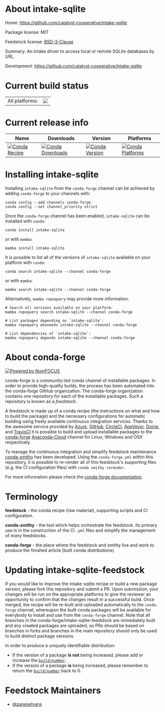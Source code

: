 About intake-sqlite
===================

Home: https://github.com/catalyst-cooperative/intake-sqlite

Package license: MIT

Feedstock license: [BSD-3-Clause](https://github.com/conda-forge/intake-sqlite-feedstock/blob/main/LICENSE.txt)

Summary: An Intake driver to access local or remote SQLite databases by URL.

Development: https://github.com/catalyst-cooperative/intake-sqlite

Current build status
====================


<table><tr><td>All platforms:</td>
    <td>
      <a href="https://dev.azure.com/conda-forge/feedstock-builds/_build/latest?definitionId=16261&branchName=main">
        <img src="https://dev.azure.com/conda-forge/feedstock-builds/_apis/build/status/intake-sqlite-feedstock?branchName=main">
      </a>
    </td>
  </tr>
</table>

Current release info
====================

| Name | Downloads | Version | Platforms |
| --- | --- | --- | --- |
| [![Conda Recipe](https://img.shields.io/badge/recipe-intake--sqlite-green.svg)](https://anaconda.org/conda-forge/intake-sqlite) | [![Conda Downloads](https://img.shields.io/conda/dn/conda-forge/intake-sqlite.svg)](https://anaconda.org/conda-forge/intake-sqlite) | [![Conda Version](https://img.shields.io/conda/vn/conda-forge/intake-sqlite.svg)](https://anaconda.org/conda-forge/intake-sqlite) | [![Conda Platforms](https://img.shields.io/conda/pn/conda-forge/intake-sqlite.svg)](https://anaconda.org/conda-forge/intake-sqlite) |

Installing intake-sqlite
========================

Installing `intake-sqlite` from the `conda-forge` channel can be achieved by adding `conda-forge` to your channels with:

```
conda config --add channels conda-forge
conda config --set channel_priority strict
```

Once the `conda-forge` channel has been enabled, `intake-sqlite` can be installed with `conda`:

```
conda install intake-sqlite
```

or with `mamba`:

```
mamba install intake-sqlite
```

It is possible to list all of the versions of `intake-sqlite` available on your platform with `conda`:

```
conda search intake-sqlite --channel conda-forge
```

or with `mamba`:

```
mamba search intake-sqlite --channel conda-forge
```

Alternatively, `mamba repoquery` may provide more information:

```
# Search all versions available on your platform:
mamba repoquery search intake-sqlite --channel conda-forge

# List packages depending on `intake-sqlite`:
mamba repoquery whoneeds intake-sqlite --channel conda-forge

# List dependencies of `intake-sqlite`:
mamba repoquery depends intake-sqlite --channel conda-forge
```


About conda-forge
=================

[![Powered by
NumFOCUS](https://img.shields.io/badge/powered%20by-NumFOCUS-orange.svg?style=flat&colorA=E1523D&colorB=007D8A)](https://numfocus.org)

conda-forge is a community-led conda channel of installable packages.
In order to provide high-quality builds, the process has been automated into the
conda-forge GitHub organization. The conda-forge organization contains one repository
for each of the installable packages. Such a repository is known as a *feedstock*.

A feedstock is made up of a conda recipe (the instructions on what and how to build
the package) and the necessary configurations for automatic building using freely
available continuous integration services. Thanks to the awesome service provided by
[Azure](https://azure.microsoft.com/en-us/services/devops/), [GitHub](https://github.com/),
[CircleCI](https://circleci.com/), [AppVeyor](https://www.appveyor.com/),
[Drone](https://cloud.drone.io/welcome), and [TravisCI](https://travis-ci.com/)
it is possible to build and upload installable packages to the
[conda-forge](https://anaconda.org/conda-forge) [Anaconda-Cloud](https://anaconda.org/)
channel for Linux, Windows and OSX respectively.

To manage the continuous integration and simplify feedstock maintenance
[conda-smithy](https://github.com/conda-forge/conda-smithy) has been developed.
Using the ``conda-forge.yml`` within this repository, it is possible to re-render all of
this feedstock's supporting files (e.g. the CI configuration files) with ``conda smithy rerender``.

For more information please check the [conda-forge documentation](https://conda-forge.org/docs/).

Terminology
===========

**feedstock** - the conda recipe (raw material), supporting scripts and CI configuration.

**conda-smithy** - the tool which helps orchestrate the feedstock.
                   Its primary use is in the construction of the CI ``.yml`` files
                   and simplify the management of *many* feedstocks.

**conda-forge** - the place where the feedstock and smithy live and work to
                  produce the finished article (built conda distributions)


Updating intake-sqlite-feedstock
================================

If you would like to improve the intake-sqlite recipe or build a new
package version, please fork this repository and submit a PR. Upon submission,
your changes will be run on the appropriate platforms to give the reviewer an
opportunity to confirm that the changes result in a successful build. Once
merged, the recipe will be re-built and uploaded automatically to the
`conda-forge` channel, whereupon the built conda packages will be available for
everybody to install and use from the `conda-forge` channel.
Note that all branches in the conda-forge/intake-sqlite-feedstock are
immediately built and any created packages are uploaded, so PRs should be based
on branches in forks and branches in the main repository should only be used to
build distinct package versions.

In order to produce a uniquely identifiable distribution:
 * If the version of a package **is not** being increased, please add or increase
   the [``build/number``](https://docs.conda.io/projects/conda-build/en/latest/resources/define-metadata.html#build-number-and-string).
 * If the version of a package **is** being increased, please remember to return
   the [``build/number``](https://docs.conda.io/projects/conda-build/en/latest/resources/define-metadata.html#build-number-and-string)
   back to 0.

Feedstock Maintainers
=====================

* [@zaneselvans](https://github.com/zaneselvans/)

